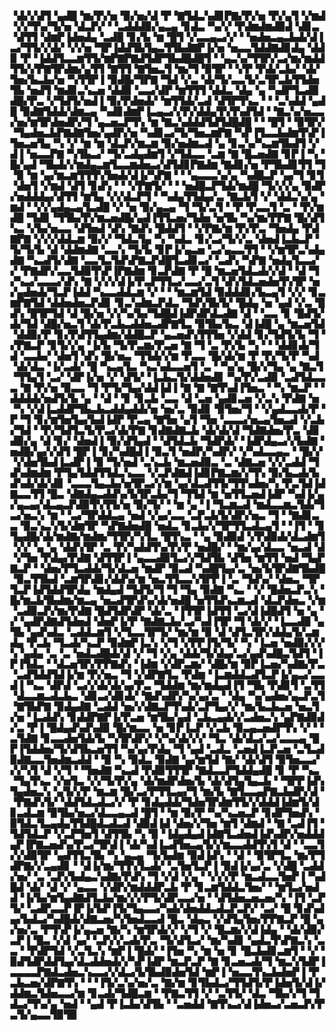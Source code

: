 ▝▟▞▞▟▜▝▄▟█▝▆▞▛▞▅▝▉▞▅▞▟▝▛▝▇▜▟▃▚▟▊▛▇▞▛▞▅▝▛▞▄▜▝▞▆▟▝▞▞▜▚▞▜▞▅▝▟▃▛▞▝▝▃▟▟▟▉▞▄▃▄▝▊▟▃▝▚▞▞▝▛▟▆▟▆▟▉▟▝▟▊▃▝▟▜▜▝▟▆▛▐▟▅▟▄▝▃▟█▝▊▞▙▝▆▝█▜▝▞▃▃▄▃▞▞▝▝▅▟▅▃▄▃▙▟▞▟▐▃▞▜▜▞▞▟▞▝▞▞▅▝▜▛▐▟▟▜▙▜▄▃▜▜▙▟▇▛▐▞▅▝▅▃▃▜▟▟▇▟▊▟▄▝▟▟▉▝▛▝▐▟▟▜▃▃▆▜▜▞▆▛▇▛▇▟▜▟▛▜▙▟█▟█▜▝▝▄▃▚▞▜▜▛▞▃▞▆▞▆▟▟▜▜▞▞▛▇▜▛▟▆▞▄▜▜▝▇▜▜▝▇▜▅▃▜▝▆▞▜▝▉▜▛▝▝▞▛▝▛▟▞▃▙▞▝▟▞▜▅▞▙▃▙▞▅▝▚▜▜▛▐▝▉▟█▞▜▛▇▝▜▟▝▞▃▝▟▞▜▞▃▃▜▞▃▜▛▃▙▜▜▟▅▜▙▝▅▟▜▝▆▟▊▃▚▃▅▝▟▟▉▝▃▃▞▟▛▝▆▜▜▜▝▟▟▃▝▟▄▝▄▝▚▟▛▜▃▟▉▟█▞▛▃▝▞▜▟▜▞▅▟▐▝▉▞▛▟▅▟▞▝▆▜▜▟▞▃▟▝▟▜▛▜▚▃▝▝▝▃▚▟▟▝▄▟█▝▉▟▇▜▟▟▞▟▆▃▄▝▚▟▊▟▆▛▐▃▄▃▞▞▛▞▟▟▄▜▚▜▚▟▜▟▝▝▇▃▚▞▅▃▃▞▅▞▆▜▛▟▅▟▛▞▜▝▄▃▅▃▛▜▚▝▆▝▇▃▚▟▟▟▜▟▜▟█▟█▝▝▝█▜▝▝▉▜▛▞▝▜▄▟▅▃▙▛▇▟▇▜▅▞▄▟▛▞▅▝▚▟▊▃▞▜▞▜▅▃▆▛▇▝▚▛▐▜▃▃▙▟▆▜▚▛▐▜▅▃▅▜▄▝▚▝▞▝▆▝▆▝▟▃▛▞▆▃▆▝▉▞▅▟▆▃▟▝▄▝▊▃▚▞▚▃▆▜▙▟▜▝▞▟▐▝▅▃▃▛▇▝▚▜▙▃▞▝▜▞▃▟▄▟▆▜▝▞▜▟▃▃▝▃▆▝▇▝█▃▅▟▇▝▊▛▐▝▚▝█▞▄▟▝▜▙▟▞▞▆▟▄▃▆▜▃▃▆▟▅▃▞▟▜▟▊▛▇▟▆▝▇▟▊▞▅▝▛▜▙▟▊▜▜▝▜▝▉▝▆▝▄▞▆▃▆▜▜▜▚▜▅▟▞▟▐▞▚▛▇▝▝▝▄▃▃▃▚▞▄▝▚▟█▃▛▝▄▞▜▝▊▜▝▟▅▜▝▞▆▟▝▟▜▝▊▟▚▝▝▝▞▛▇▜▞▝▝▝▅▟█▃▛▜▟▞▆▟█▝▜▞▞▞▄▝▉▟▛▞▅▟▟▟▄▞▟▜▜▝▆▜▄▝▞▞▟▃▛▜▝▝▚▟▄▜▜▟▄▞▃▝▇▃▙▜▝▞▝▟▟▃▚▞▄▝▆▟▝▝▞▞▄▟▄▃▄▜▃▟█▝▞▝▅▝▉▞▄▃▄▝▜▝▜▞▃▜▝▝▛▝▛▃▃▜▝▃▝▝▛▞▆▟█▝▜▟▊▝▜▜▙▞▛▞▆▃▅▟█▞▄▟▐▜▜▃▅▞▜▟▅▝▅▜▙▝▚▞▆▞▛▛▇▝█▞▟▜▚▃▝▞▙▞▅▃▃▝▟▜▅▟▝▟▚▝▇▟▚▝█▟▟▜▝▝▞▛▇▞▆▝▛▞▛▃▝▜▅▟▄▝▛▟▇▛▇▝▞▞▞▟▟▃▆▝▉▞▞▝▜▟▃▜▄▝▚▝▚▟▃▝▊▞▃▞▜▞▞▃▝▟▅▟▐▃▙▃▛▝▜▞▜▞▙▝▟▝▟▟▆▟▇▝▃▃▚▝▜▞▙▝▊▛▐▞▄▃▅▝▃▞▄▃▃▜▜▝▝▞▆▜▛▃▚▟▄▟▇▝▚▃▟▜▞▟▇▝▃▃▜▃▜▟▚▛▇▃▛▟█▜▃▟▊▃▞▝▃▟▚▝▚▛▇▝▅▟▄▜▃▃▞▞▝▛▇▟▛▞▃▃▜▟▉▜▚▛▐▛▇▟▆▝▊▃▛▟▇▝▛▝█▝▆▃▅▜▟▃▟▞▞▟▝▝▟▝▜▞▚▃▞▃▃▃▞▟▚▝▇▝▞▞▞▟▐▞▛▃▛▜▜▃▞▃▃▞▃▜▝▟▚▜▟▃▅▟▅▜▚▜▛▝▅▞▄▟▅▟▞▜▃▛▐▟▟▝▚▃▃▟▟▃▆▝▞▝▝▝▆▃▆▜▟▝▉▟▟▟▊▞▙▃▄▜▝▞▞▝▊▃▆▛▇▜▟▝▟▟▅▟▅▃▛▟▊▝▊▃▚▟▆▃▛▟▃▝▜▟▚▜▙▜▞▝█▟▄▝▅▝▄▟▝▞▃▝█▟▚▝█▜▛▜▟▝▟▝█▞▅▝▞▞▚▞▙▞▜▟█▟▐▟▛▟▛▟▃▟▇▝▟▝▝▃▃▝▊▝█▟▜▞▟▞▜▟▝▟█▞▅▃▜▝▟▞▛▃▙▃▟▟▅▃▟▛▇▜▃▝▉▜▙▞▙▃▝▟▐▟█▝▄▝▆▃▅▜▟▝▟▟▉▞▛▝▊▞▛▟▜▜▄▟▆▞▟▟█▃▛▝▄▃▅▟▚▜▜▜▅▝▞▟▟▝▊▞▜▟▜▞▙▝▜▝▞▛▇▃▛▝▊▜▞▞▄▝▐▞▙▝▜▞▛▃▆▞▛▃▅▝▇▝▜▝▃▝▛▞▙▝▚▝▝▝▟▟▊▟▞▜▟▝▃▃▙▞▝▟▅▜▝▟▚▝█▞▅▃▝▜▜▟▞▞▆▝▛▃▃▝█▞▟▞▆▝▛▝▛▞▜▞▛▝▚▟▝▟▞▟▃▝▐▞▃▟▞▝█▝▚▃▄▜▃▝▚▃▚▟▃▃▅▜▝▃▝▝▚▞▄▝█▞▞▜▄▝▄▝▇▃▜▝▜▜▄▜▝▃▞▝▟▛▐▞▅▝▞▝▟▜▞▝▐▃▙▃▜▞▟▟▅▟▊▝▚▞▛▞▃▟▉▝▃▟▜▟▃▃▃▝▇▝▛▞▅▝▉▃▃▝▜▝▛▜▞▜▄▞▟▟▐▟▐▝▇▝▇▝▇▜▚▟▐▜▅▃▝▝▚▝▆▃▛▝▝▟▟▟▟▞▅▟▜▞▙▝▄▝▝▟▝▝▊▝▊▃▙▝▃▃▝▟▝▃▅▝▄▟▊▃▅▝▞▃▚▝▛▟▇▝▅▝▚▝▞▟▐▃▟▟▛▜▙▃▙▃▟▟▄▟▟▞▅▝▅▞▃▝▉▟▊▝▉▜▅▞▜▝▝▞▄▟▃▃▟▞▛▝▛▝▜▝▊▞▆▜▅▜▄▞▙▟▐▟▛▝▛▃▄▝▇▜▅▝▄▜▝▜▅▝▃▃▃▞▅▃▄▜▅▃▟▝▞▃▙▞▜▟▝▝▛▞▜▟▜▃▜▞▛▃▞▟▞▛▇▝▊▟▇▟▇▃▙▝▟▞▟▞▟▝▜▟▇▟▅▞▛▃▝▟▊▟▉▞▄▝▟▝▊▞▝▟▅▟▐▝▉▞▟▜▄▟▝▝▟▜▟▃▙▝▜▟▛▟▞▝▐▟▛▟▄▃▞▞▙▟▇▝▅▟█▞▄▞▞▟▜▝█▛▐▝▊▞▚▟█▟▐▝▉▃▜▝▅▟▛▞▚▟▛▞▝▞▚▟▃▃▄▃▝▝█▞▞▝▞▟▅▜▙▟▐▃▟▛▐▝▉▝▜▞▅▟▝▃▚▃▙▝▆▃▅▟▉▃▝▃▝▟▇▃▅▝▞▞▃▟▟▝▜▟▚▟▆▟▆▝▛▜▄▜▟▟▜▜▟▃▚▃▃▝▞▃▛▟▇▟▐▟▊▛▇▃▆▞▞▜▚▝▉▞▙▃▟▞▙▟▚▟▞▟▞▟▊▝▃▃▃▜▄▃▙▞▅▜▛▃▞▞▆▝▄▞▟▃▟▜▜▞▜▜▚▟▅▞▚▝▛▃▜▟▐▟▇▃▃▜▜▝█▃▝▟▇▟▄▃▟▟▚▞▙▜▛▃▙▞▜▝▜▜▟▝▆▝▅▜▜▃▅▟▐▟▛▝▚▟▐▞▄▞▄▃▄▞▟▃▄▃▛▟▉▜▚▜▜▞▅▝▉▞▜▞▝▝▆▝▄▝▐▝▜▃▆▃▟▝▆▟▃▃▆▃▜▟▞▜▃▞▅▃▚▝▆▝▝▃▞▜▛▟▟▃▄▝▅▟▝▞▄▞▃▃▝▃▛▃▙▜▞▟▛▞▅▃▝▜▝▝▇▟▊▃▃▝▉▃▚▃▚▜▞▟▆▜▛▝▚▛▇▟▅▟█▝▅▟▃▝▊▃▙▞▞▜▛▜▜▃▟▃▄▜▝▝▐▜▝▝▊▜▄▟█▞▟▞▆▟▇▞▆▟▆▞▜▜▛▞▚▜▃▝█▜▚▃▝▝▄▝▉▟▉▟▝▞▛▟▉▟▞▟▃▟▆▜▝▞▞▝▄▝▄▝▟▟▚▜▛▝▃▝▛▞▚▟▟▜▚▞▛▞▛▝▅▟█▞▝▝▆▞▄▞▟▃▃▝▅▃▟▝▟▝▞▜▅▝▛▟▄▞▛▟▇▝▟▜▜▛▐▝▄▃▃▟▉▜▃▞▞▜▟▜▙▝▟▜▅▝▆▜▜▝▅▟▝▜▄▛▇▃▛▝▝▟▅▞▛▜▃▟▟▞▜▞▟▃▅▝▆▟▛▝▉▃▟▝▚▟█▜▄▞▃▝▅▞▙▜▛▟▇▜▙▟█▝▉▃▜▜▙▟▝▃▆▜▛▟▊▞▟▟▚▞▆▝▅▃▜▜▃▃▚▜▛▛▐▝▃▝▜▟▚▞▝▟▅▃▝▜▛▜▃▛▐▟▜▟▟▜▛▟▄▝▆▟▄▟▝▜▟▜▞▜▝▜▝▜▄▝▉▟▇▝▚▃▝▝▞▝█▟▅▃▛▃▚▝█▞▆▃▙▜▙▟▆▞▆▃▄▝▅▃▟▜▛▟▚▞▟▞▅▟█▝▅▜▜▟▚▃▆▃▟▝▟▃▛▟▅▃▝▞▆▝▃▟▉▃▛▞▆▞▛▟▇▝█▟▜▟▛▟▛▝▟▞▃▝▐▜▜▛▐▟▜▜▝▃▞▟▐▟█▟▜▝▅▝▄▝▞▝▄▟▛▟▇▟▜▟▅▟▝▟▅▛▐▞▛▝▇▟▇▃▙▞▃▞▚▟▐▜▛▝▜▝▟▞▞▝▐▃▃▟▉▝▄▜▙▝▄▟▚▟▃▝▃▟▟▃▆▜▝▞▜▃▃▜▛▜▞▝▆▞▆▝▉▝▟▝▟▜▃▜▛▞▟▟▄▜▞▃▆▟▄▝▛▃▙▝▜▃▟▞▚▃▛▝▉▟▆▛▐▃▚▝▞▜▝▞▛▛▐▜▞▜▞▝▚▝▐▃▅▝▅▟▉▞▞▞▚▝▄▟▄▝▃▝▃▝▅▟▃▟█▟▞▟▝▞▝▜▝▞▄▝▟▟▞▜▞▟▄▞▃▞▄▟▚▟█▃▜▟▜▝▐▛▐▜▟▃▝▝▟▃▅▜▛▞▛▛▇▟▚▝▐▟▆▝▞▟▛▃▆▞▝▟█▞▆▝▉▛▐▃▅▞▚▟▇▞▛▃▝▃▟▜▟▟▜▟▐▞▆▝▛▞▅▃▝▜▝▞▟▛▇▜▃▝▛▟▆▝▐▃▆▟▟▃▟▜▃▛▐▞▄▃▞▃▃▟▐▝▚▃▝▟▛▟▝▃▞▞▟▞▟▞▄▞▛▃▝▜▟▟▆▝▆▞▆▟▄▟▐▜▝▜▙▝▛▟▊▜▝▃▜▜▝▟▃▃▆▃▟▃▙▃▝▟▊▃▞▟▊▟▞▝▇▟▚▟▛▞▚▞▄▞▃▝▝▟▄▝▚▞▄▟▅▞▄▃▛▃▜▝▇▜▙▛▇▝▉▟▄▟▇▝▃▟▟▝▅▞▞▟▇▃▛▜▚▟▞▃▛▜▄▞▞▝▆▞▙▃▙▃▅▝▅▃▜▞▅▝▐▃▟▟▚▝▊▟▟▛▇▛▐▞▛▃▅▝▆▜▙▞▄▟▝▃▙▃▄▟▞▞▃▟▅▃▚▝▄▛▇▟▉▟▞▃▝▛▐▝█▟▄▟▚▟▚▟▉▝█▞▆▃▃▝▅▝▊▛▐▃▛▝▞▃▙▝▉▃▄▃▅▟▛▜▚▝▞▝▝▃▜▟▇▝▊▃▃▟▅▜▟▞▙▝▚▜▛▟▛▞▝▞▚▞▟▞▞▞▝▜▃▝▟▞▟▃▞▃▞▃▃▃▄▝█▛▐▜▟▟▅▞▜▞▟▜▙▃▅▜▜▝▚▞▄▞▛▟▄▝▜▝▄▟▝▃▟▃▝▃▅▟▐▃▛▃▅▝▃▜▃▟▉▟▇▃▃▜▅▟▆▃▟▟▝▝▉▝▚▝▉▟▃▝▉▟▇▝▄▞▆▜▟▝▇▞▝▟▞▟▜▝▉▜▅▃▃▞▞▞▚▜▝▟▝▞▜▝▝▜▅▟▇▝▚▃▟▝▛▟▉▜▜▜▛▝▇▟▃▃▛▜▟▟▄▟█▝▊▝▛▝▚▃▝▜▄▜▚▃▝▞▅▜▃▝▞▞▜▞▛▞▄▝▟▞▆▟▛▟▅▞▙▝▟▞▟▜▄▜▄▃▙▝▝▜▛▛▐▟▚▜▄▟▅▃▚▝▄▜▞▞▛▝▆▃▆▝█▞▃▞▛▜▜▃▄▞▜▝▆▞▙▝▇▜▃▃▄▛▇▃▙▟▛▞▟▝▝▛▇▟▚▜▞▝▟▟▜▟▃▟▃▞▞▝▛▝▊▟▄▟▟▞▜▟▅▜▛▟▆▜▜▞▞▟▟▟▐▟▆▜▞▟▊▃▟▃▆▝▉▜▙▞▅▃▞▟▃▃▄▃▟▝█▜▝▝▆▝▉▞▛▝▚▞▚▃▅▃▛▝▊▟▛▜▅▟▚▝▉▜▟▃▜▃▄▟▄▜▜▟█▟▃▟▃▟▝▟▉▟▐▟▝▟▅▞▞▜▅▝▆▜▝▟▆▟▝▝▇▝▃▟▐▜▝▜▟▜▟▃▛▝▞▃▛▜▅▜▝▟▜▜▙▝▚▝▉▝▐▟▄▟▄▟▐▟▇▜▃▟▅▟▐▟▚▟▛▞▅▟▟▟▄▛▐▛▇▃▅▟▚▞▛▃▞▜▛▟▐▝▟▞▚▟▐▃▟▜▅▃▄▜▞▞▆▃▃▟▟▜▚▜▝▟▝▝▃▃▜▞▞▟▉▜▛▝▄▟▜▜▃▜▙▝▚▝▄▃▄▝▜▞▙▟▆▝▉▟▐▟▚▝▝▟▝▝▉▜▛▜▃▝▆▞▛▜▟▛▇▞▞▃▄▟▊▝▝▟▐▞▆▞▜▜▚▜▃▟▞▝▃▜▅▜▃▛▐▝▉▟▐▞▄▞▃▝▞▟█▝▃▟▟▞▅▞▝▃▝▃▛▞▙▟▄▃▚▟▇▞▛▟▚▝▜▝▞▟▝▞▄▝▝▞▞▞▛▝▆▃▟▃▃▜▅▛▐▝▚▟█▟▝▟▞▝▟▝▞▝▄▃▃▝▞▟▛▞▆▟▟▟▛▃▙▝▛▝▊▃▆▜▟▟▃▜▅▞▝▝▆▜▃▞▅▟▟▝▐▞▙▞▆▜▄▟▇▟▜▃▙▞▆▞▞▞▛▜▞▟▛▃▃▞▅▝▝▟▜▟▅▃▅▃▅▞▚▝▐▜▝▃▛▜▞▝▃▟▛▃▃▛▐▛▐▞▙▛▐▜▞▜▄▃▃▞▚▟▞▟▅▟▟▃▟▃▛▃▛▞▝▃▞▝█▝▊▟▚▟▄▞▙▟▃▞▚▟█▟▞▟▇▃▅▞▚▜▅▟▃▃▟▝█▃▝▟▄▃▝▞▟▜▄▜▅▞▛▛▇▃▛▝█▝▄▞▅▞▃▝▛▜▚▛▐▞▄▃▅▝▇▞▚▝▆▜▛▟▞▞▝▞▜▝▞▝█▃▆▞▞▟▐▟▄▝▝▟▞▟▉▞▃▛▐▝█▃▝▞▟▝▄▞▝▃▛▞▞▃▟▞▛▃▝▜▞▟▜▃▞▝▆▞▚▟▊▝▄▟▃▜▚▛▇▃▚▝▃▃▝▝▛▟▛▜▟▝▞▃▜▃▚▝▆▛▐▝█▟▞▝▐▜▅▝▚▝▆▝▅▝▊▝█▃▙▟▊▃▆▜▝▝▞▝▉▟▜▟▛▟▟▜▄▞▟▃▟▟▅▟▞▞▚▛▐▟▛▝▆▃▛▃▛▝▇▝▊▃▅▃▟▞▜▝▆▃▚▜▟▛▐▃▃▃▃▛▇▟▃▟▅▃▚▃▃▞▞▟▃▞▙▜▙▟▉▟▅▜▟▝▆▛▐▝▅▃▃▜▚▃▙▟▅▛▐▝▛▃▙▃▅▞▟▛▇▜▚▝▝▝▐▜▞▃▚▞▅▞▃▝▇▞▆▝▊▜▙▟▃▞▜▜▟▜▞▛▐▟▅▜▞▟▐▞▟▟▆▃▜▟▅▃▃▞▆▝▊▃▟▞▜▟█▃▆▝▝▛▇▃▜▜▝▞▝▃▜▜▞▝▟▃▝▜▙▞▞▜▝▜▟▃▞▜▚▞▄▝▅▟▝▝▄▟▝▛▐▃▙▞▟▜▙▝▝▃▅▟▟▝▇▜▚▃▞▟▐▟▅▃▞▃▅▃▛▞▛▃▜▞▄▃▃▜▉▜▉
